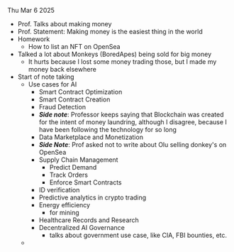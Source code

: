 Thu Mar 6 2025

- Prof. Talks about making money
- Prof. Statement: Making money is the easiest thing in the world
- Homework
  - How to list an NFT on OpenSea
- Talked a lot about Monkeys (BoredApes) being sold for big money
  - It hurts because I lost some money trading those, but I made my money back elsewhere
- Start of note taking
  - Use cases for AI
    - Smart Contract Optimization
    - Smart Contract Creation
    - Fraud Detection
    - **_Side note_**: Professor keeps saying that Blockchain was created for the intent of money laundring, although I disagree, because I have been following the technology for so long
    - Data Marketplace and Monetization
    - **_Side Note_**: Prof asked not to write about Olu selling donkey's on OpenSea
    - Supply Chain Management
      - Predict Demand
      - Track Orders
      - Enforce Smart Contracts
    - ID verification
    - Predictive analytics in crypto trading
    - Energy efficiency
      - for mining
    - Healthcare Records and Research
    - Decentralized AI Governance
      - talks about government use case, like CIA, FBI bounties, etc.
  -
